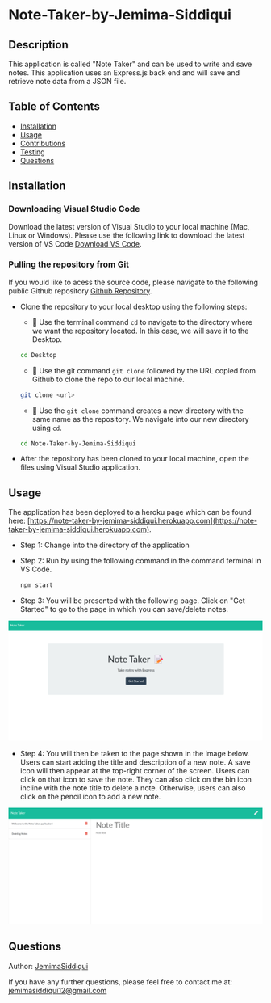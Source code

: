 # Note-Taker-by-Jemima-Siddiqui

## Description
This application is called "Note Taker" and can be used to write and save notes. This application uses an Express.js back end and will save and retrieve note data from a JSON file.

## Table of Contents
* [Installation](#installation)
* [Usage](#usage)
* [Contributions](#contributions)
* [Testing](#testing)
* [Questions](#questions)

## Installation

### Downloading Visual Studio Code 

 Download the latest version of Visual Studio to your local machine (Mac, Linux or Windows). Please use the following link to download the latest version of VS Code [Download VS Code](https://code.visualstudio.com/download). 

### Pulling the repository from Git 

If you would like to acess the source code, please navigate to the following public Github repository [Github Repository](https://github.com/JemimaSiddiqui/Note-Taker-by-Jemima-Siddiqui.git). 

* Clone the repository to your local desktop using the following steps:

  * 🔑 Use the terminal command `cd` to navigate to the directory where we want the repository located. In this case, we will save it to the Desktop. 

  ```bash
  cd Desktop
  ```

  * 🔑 Use the git command `git clone` followed by the URL copied from Github to clone the repo to our local machine.

  ```bash
  git clone <url>
  ```

  * 🔑 Use the `git clone` command creates a new directory with the same name as the repository. We navigate into our new directory using `cd`.

  ```bash
  cd Note-Taker-by-Jemima-Siddiqui
  ```
* After the repository has been cloned to your local machine, open the files using Visual Studio application. 

## Usage
The application has been deployed to a heroku page which can be found here: [https://note-taker-by-jemima-siddiqui.herokuapp.com](https://note-taker-by-jemima-siddiqui.herokuapp.com). 

* Step 1: Change into the directory of the application 
* Step 2: Run by using the following command in the command terminal in VS Code. 

  ```bash
  npm start  
  ```
* Step 3: You will be presented with the following page. Click on "Get Started" to go to the page in which you can save/delete notes. 

![First page for the application](./assets/page_1.png)

* Step 4: You will then be taken to the page shown in the image below. Users can start adding the title and description of a new note. A save icon will then appear at the top-right corner of the screen. Users can click on that icon to save the note. They can also click on the bin icon incline with the note title to delete a note. Otherwise, users can also click on the pencil icon to add a new note. 

![Notes page](./assets/page_2.png)

    
## Questions
Author: [JemimaSiddiqui](https://github.com/JemimaSiddiqui)

If you have any further questions, please feel free to contact me at: [jemimasiddiqui12@gmail.com](mailto:jemimasiddiqui12@gmail.com)
